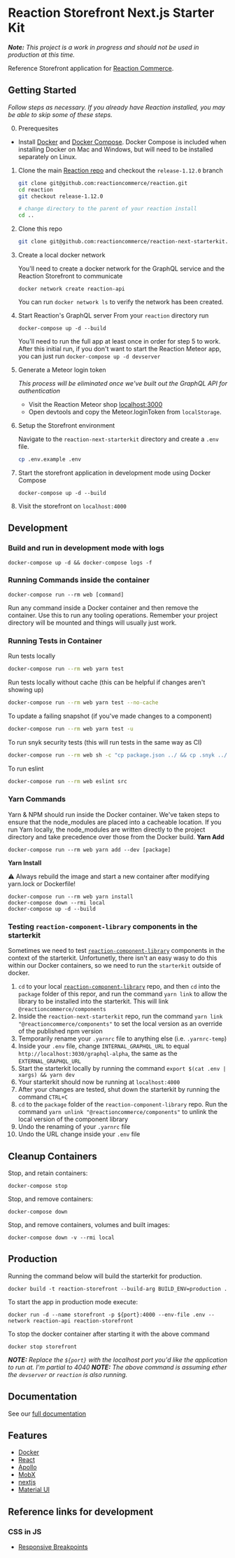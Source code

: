 # Reaction Storefront Next.js Starter Kit

_**Note:** This project is a work in progress and should not be used in production at this time._

Reference Storefront application for [Reaction Commerce](https://reactioncommerce.com/).

## Getting Started
_Follow steps as necessary. If you already have Reaction installed, you may be able to skip some of these steps._

0. Prerequesites
- Install [Docker](https://docs.docker.com/install/) and [Docker Compose](https://docs.docker.com/compose/install/). Docker Compose is included when installing Docker on Mac and Windows, but will need to be installed separately on Linux.

1. Clone the main [Reaction repo](https://github.com/reactioncommerce/reaction) and checkout the `release-1.12.0` branch
    ```sh
    git clone git@github.com:reactioncommerce/reaction.git
    cd reaction
    git checkout release-1.12.0

    # change directory to the parent of your reaction install
    cd ..
    ```

2. Clone this repo
    ```sh
    git clone git@github.com:reactioncommerce/reaction-next-starterkit.git
    ```

3. Create a local docker network

    You'll need to create a docker network for the GraphQL service and the Reaction Storefront to communicate
    ```
    docker network create reaction-api
    ```
    You can run `docker network ls` to verify the network has been created.

4. Start Reaction's GraphQL server
    From your `reaction` directory run
    ```
    docker-compose up -d --build
    ```
    You'll need to run the full app at least once in order for step 5 to work. After this initial run, if you don't want to start the Reaction Meteor app, you can just run `docker-compose up -d devserver`

5. Generate a Meteor login token

    _This process will be eliminated once we've built out the GraphQL API for authentication_
    - Visit the Reaction Meteor shop [localhost:3000](http://localhost:3000)
    - Open devtools and copy the Meteor.loginToken from `localStorage`.

6. Setup the Storefront environment

    Navigate to the `reaction-next-starterkit` directory and create a `.env` file.
    ```sh
    cp .env.example .env
    ```
7. Start the storefront application in development mode using Docker Compose
    ```
    docker-compose up -d --build
    ```

8. Visit the storefront on `localhost:4000`


## Development

### Build and run in development mode with logs
```
docker-compose up -d && docker-compose logs -f
```

### Running Commands inside the container
```
docker-compose run --rm web [command]
```
Run any command inside a Docker container and then remove the container. Use this to run any tooling operations. Remember your project directory will be mounted and things will usually just work.

### Running Tests in Container
Run tests locally
```sh
docker-compose run --rm web yarn test
````

Run tests locally without cache (this can be helpful if changes aren't showing up)
```sh
docker-compose run --rm web yarn test --no-cache
```

To update a failing snapshot (if you've made changes to a component)
```sh
docker-compose run --rm web yarn test -u
```

To run snyk security tests (this will run tests in the same way as CI)
```sh
docker-compose run --rm web sh -c "cp package.json ../ && cp .snyk ../ && cd .. && snyk auth && snyk test"
```

To run eslint
```sh
docker-compose run --rm web eslint src
```

### Yarn Commands

Yarn & NPM should run inside the Docker container. We've taken steps to ensure that the node_modules are placed into a cacheable location. If you run Yarn locally, the node_modules are written directly to the project directory and take precedence over those from the Docker build.
**Yarn Add**
```
docker-compose run --rm web yarn add --dev [package]
```

**Yarn Install**

⚠️ Always rebuild the image and start a new container after modifying yarn.lock or Dockerfile!
```
docker-compose run --rm web yarn install
docker-compose down --rmi local
docker-compose up -d --build
```

### Testing `reaction-component-library` components in the starterkit

Sometimes we need to test [`reaction-component-library`](https://github.com/reactioncommerce/reaction-component-library) components in the context of the starterkit. Unfortunetly, there isn't an easy wasy to do this within our Docker containers, so we need to run the `starterkit` outside of docker.

1. `cd` to your local [`reaction-component-library`](https://github.com/reactioncommerce/reaction-component-library) repo, and then `cd` into the `package` folder of this repor, and run the command `yarn link` to allow the library to be installed into the starterkit. This will link `@reactioncommerce/components`
1. Inside the `reaction-next-starterkit` repo, run the command `yarn link "@reactioncommerce/components"` to set the local version as an override of the published npm version
1. Temporarily rename your `.yarnrc` file to anything else (i.e. `.yarnrc-temp`)
1. Inside your `.env` file, change `INTERNAL_GRAPHQL_URL` to equal `http://localhost:3030/graphql-alpha`, the same as the `EXTERNAL_GRAPHQL_URL` 
1. Start the starterkit locally by running the command `export $(cat .env | xargs) && yarn dev`
1. Your starterkit should now be running at `localhost:4000`
1. After your changes are tested, shut down the starterkit by running the command `CTRL+C`
1. `cd` to the `package` folder of the `reaction-component-library` repo. Run the command `yarn unlink "@reactioncommerce/components"` to unlink the local version of the component library
1. Undo the renaming of your `.yarnrc` file
1. Undo the URL change inside your `.env` file

## Cleanup Containers
Stop, and retain containers:
```
docker-compose stop
```

Stop, and remove containers:
```
docker-compose down
```

Stop, and remove containers, volumes and built images:
```
docker-compose down -v --rmi local
```

## Production
Running the command below will build the starterkit for production.

```
docker build -t reaction-storefront --build-arg BUILD_ENV=production .
```

To start the app in production mode execute:

```
docker run -d --name storefront -p ${port}:4000 --env-file .env --network reaction-api reaction-storefront
```

To stop the docker container after starting it with the above command
```
docker stop storefront
```

_**NOTE:** Replace the `${port}` with the localhost port you'd like the application to run at. I'm partial to 4040_
_**NOTE:** The above command is assuming ether the `devserver` or `reaction` is also running._

## Documentation
See our [full documentation](./docs)

## Features
 - [Docker](https://docs.docker.com)
 - [React](https://reactjs.org/)
 - [Apollo](https://www.apollographql.com/docs/react/)
 - [MobX](https://mobx.js.org/getting-started.html)
 - [nextjs](https://github.com/zeit/next.js/)
 - [Material UI](https://material-ui.com/)

 ## Reference links for development
 ### CSS in JS
 - [Responsive Breakpoints](https://material-ui.com/layout/css-in-js/#responsive-breakpoints)
